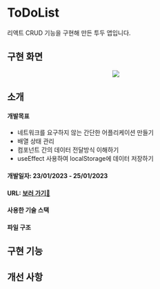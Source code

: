 # ToDoList
리액트 CRUD 기능을 구현해 만든 투두 앱입니다.

## 구현 화면
<p align='center'>
<img src="https://user-images.githubusercontent.com/108039645/214489612-e36a7981-ce56-465f-bb81-c24b35f2753f.gif">
</p>
                                                                                                                 
## 소개
#### 개발목표
- 네트워크를 요구하지 않는 간단한 어플리케이션 만들기
- 배열 상태 관리
- 컴포넌트 간의 데이터 전달방식 이해하기
- useEffect 사용하여 localStorage에 데이터 저장하기

#### 개발일자: 23/01/2023 - 25/01/2023
#### URL: [보러 가기👀](https://prismatic-sundae-d3cc35.netlify.app/)
#### 사용한 기술 스택 

#### 파일 구조 

## 구현 기능

## 개선 사항
